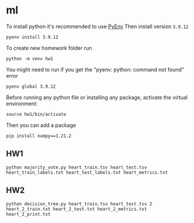# ml

To install python it's recommended to use [PyEnv](https://github.com/pyenv/pyenv)
Then install version `3.9.12`
```
pyenv install 3.9.12
```

To create new homework folder run
```
python -m venv hw1
```

You might need to run if you get the "pyenv: python: command not found" error
```
pyenv global 3.9.12
```

Before running any python file or installing any package, activate the virtual environment:
```
source hw1/bin/activate
```

Then you can add a package
```
pip install numpy==1.21.2
```

## HW1

```
python majority_vote.py heart_train.tsv heart_test.tsv heart_train_labels.txt heart_test_labels.txt heart_metrics.txt
```

## HW2

```
python decision_tree.py heart_train.tsv heart_test.tsv 2 heart_2_train.txt heart_2_test.txt heart_2_metrics.txt heart_2_print.txt
```